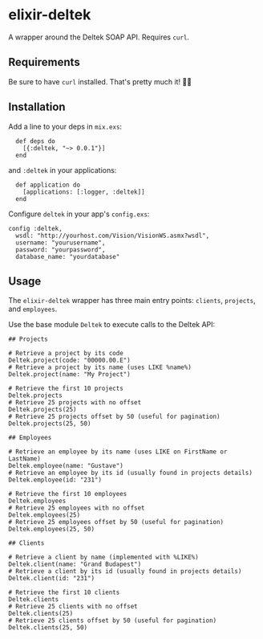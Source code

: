 # elixir-deltek
A wrapper around the Deltek SOAP API. Requires `curl`.

## Requirements

Be sure to have `curl` installed. That's pretty much it! 👍🏻

## Installation

Add a line to your deps in `mix.exs`:
```
  def deps do
    [{:deltek, "~> 0.0.1"}]
  end
```

and `:deltek` in your applications:
```
  def application do
    [applications: [:logger, :deltek]]
  end
```

Configure `deltek` in your app's `config.exs`:
```
config :deltek,
  wsdl: "http://yourhost.com/Vision/VisionWS.asmx?wsdl",
  username: "yourusername",
  password: "yourpassword",
  database_name: "yourdatabase"
```

## Usage

The `elixir-deltek` wrapper has three main entry points: `clients`, `projects`,
and `employees`.

Use the base module `Deltek` to execute calls to the Deltek API:
```
## Projects

# Retrieve a project by its code
Deltek.project(code: "00000.00.E")
# Retrieve a project by its name (uses LIKE %name%)
Deltek.project(name: "My Project")

# Retrieve the first 10 projects
Deltek.projects
# Retrieve 25 projects with no offset
Deltek.projects(25)
# Retrieve 25 projects offset by 50 (useful for pagination)
Deltek.projects(25, 50)

## Employees

# Retrieve an employee by its name (uses LIKE on FirstName or LastName)
Deltek.employee(name: "Gustave")
# Retrieve an employee by its id (usually found in projects details)
Deltek.employee(id: "231")

# Retrieve the first 10 employees
Deltek.employees
# Retrieve 25 employees with no offset
Deltek.employees(25)
# Retrieve 25 employees offset by 50 (useful for pagination)
Deltek.employees(25, 50)

## Clients

# Retrieve a client by name (implemented with %LIKE%)
Deltek.client(name: "Grand Budapest")
# Retrieve a client by its id (usually found in projects details)
Deltek.client(id: "231")

# Retrieve the first 10 clients
Deltek.clients
# Retrieve 25 clients with no offset
Deltek.clients(25)
# Retrieve 25 clients offset by 50 (useful for pagination)
Deltek.clients(25, 50)
```
